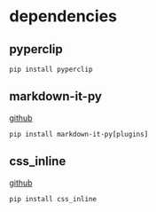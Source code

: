 # dependencies

## pyperclip

`pip install pyperclip`

## markdown-it-py

[github](https://github.com/executablebooks/markdown-it-py)

`pip install markdown-it-py[plugins]`

## css_inline

[github](https://github.com/Stranger6667/css-inline)

`pip install css_inline`
